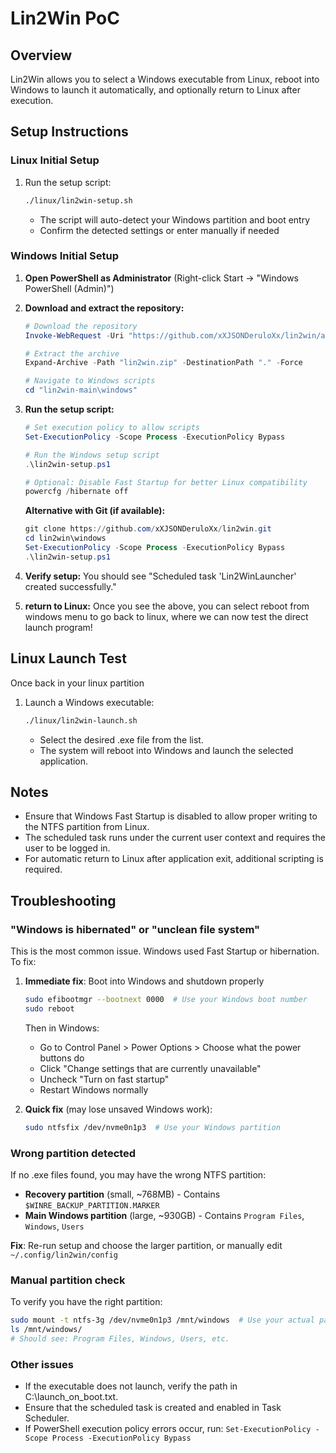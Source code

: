 # Lin2Win PoC

## Overview

Lin2Win allows you to select a Windows executable from Linux, reboot into Windows to launch it automatically, and optionally return to Linux after execution.

## Setup Instructions

### Linux Initial Setup

1. Run the setup script:

   ```bash
   ./linux/lin2win-setup.sh
   ```

   - The script will auto-detect your Windows partition and boot entry
   - Confirm the detected settings or enter manually if needed


### Windows Initial Setup

1. **Open PowerShell as Administrator** (Right-click Start → "Windows PowerShell (Admin)")

2. **Download and extract the repository:**
   ```powershell
   # Download the repository
   Invoke-WebRequest -Uri "https://github.com/xXJSONDeruloXx/lin2win/archive/refs/heads/main.zip" -OutFile "lin2win.zip"
   
   # Extract the archive
   Expand-Archive -Path "lin2win.zip" -DestinationPath "." -Force
   
   # Navigate to Windows scripts
   cd "lin2win-main\windows"
   ```

3. **Run the setup script:**
   ```powershell
   # Set execution policy to allow scripts
   Set-ExecutionPolicy -Scope Process -ExecutionPolicy Bypass
   
   # Run the Windows setup script
   .\lin2win-setup.ps1
   
   # Optional: Disable Fast Startup for better Linux compatibility
   powercfg /hibernate off
   ```

   **Alternative with Git (if available):**
   ```powershell
   git clone https://github.com/xXJSONDeruloXx/lin2win.git
   cd lin2win\windows
   Set-ExecutionPolicy -Scope Process -ExecutionPolicy Bypass
   .\lin2win-setup.ps1
   ```

4. **Verify setup:** You should see "Scheduled task 'Lin2WinLauncher' created successfully."

5. **return to Linux:** Once you see the above, you can select reboot from windows menu to go back to linux, where we can now test the direct launch program!

## Linux Launch Test

Once back in your linux partition

1. Launch a Windows executable:

   ```bash
   ./linux/lin2win-launch.sh
   ```

   - Select the desired .exe file from the list.
   - The system will reboot into Windows and launch the selected application.

## Notes

- Ensure that Windows Fast Startup is disabled to allow proper writing to the NTFS partition from Linux.
- The scheduled task runs under the current user context and requires the user to be logged in.
- For automatic return to Linux after application exit, additional scripting is required.

## Troubleshooting

### **"Windows is hibernated" or "unclean file system"**
This is the most common issue. Windows used Fast Startup or hibernation. To fix:

1. **Immediate fix**: Boot into Windows and shutdown properly
   ```bash
   sudo efibootmgr --bootnext 0000  # Use your Windows boot number
   sudo reboot
   ```
   Then in Windows: 
   - Go to Control Panel > Power Options > Choose what the power buttons do
   - Click "Change settings that are currently unavailable"  
   - Uncheck "Turn on fast startup"
   - Restart Windows normally

2. **Quick fix** (may lose unsaved Windows work):
   ```bash
   sudo ntfsfix /dev/nvme0n1p3  # Use your Windows partition
   ```

### **Wrong partition detected**
If no .exe files found, you may have the wrong NTFS partition:
- **Recovery partition** (small, ~768MB) - Contains `$WINRE_BACKUP_PARTITION.MARKER`
- **Main Windows partition** (large, ~930GB) - Contains `Program Files`, `Windows`, `Users`

**Fix**: Re-run setup and choose the larger partition, or manually edit `~/.config/lin2win/config`

### **Manual partition check**
To verify you have the right partition:
```bash
sudo mount -t ntfs-3g /dev/nvme0n1p3 /mnt/windows  # Use your actual partition
ls /mnt/windows/
# Should see: Program Files, Windows, Users, etc.
```

### **Other issues**
- If the executable does not launch, verify the path in C:\launch_on_boot.txt.
- Ensure that the scheduled task is created and enabled in Task Scheduler.
- If PowerShell execution policy errors occur, run: `Set-ExecutionPolicy -Scope Process -ExecutionPolicy Bypass`
